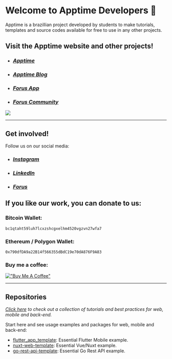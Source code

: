 # Welcome to Apptime Developers 👋

Apptime is a brazillian project developed by students to make tutorials, templates and source codes available for free to use in any other projects.

## Visit the Apptime website and other projects!

- ### ***[Apptime](https://apptime.dev/)***
- ### ***[Apptime Blog](https://blog.apptime.dev/)***
- ### ***[Forus App](https://forus.app/)***
- ### ***[Forus Community](https://github.com/foruscommunity/)***
<!-- - ### ***[AI Find](https://aifind.app/)*** -->
<!-- - ### ***[Flybit](https://flybit.app/)*** -->
<!-- - ### ***[Pinkie](https://pinkie.app/)*** -->
<!-- - ### ***[Velvie](https://velvie.app/)*** -->
<!-- - ### ***[Vipster](https://vipster.app/)*** -->
<!-- - ### ***[Financ](https://financ.app/)*** -->
<!-- - ### ***[Mation](https://mation.app/)*** -->

<a href="https://apptime.dev" target="_blank"><img src="https://apptime.dev/images/website-preview-pt.jpg" target="_blank"></a>

---

## Get involved!

Follow us on our social media:
- ### ***[Instagram](http://instagram.com/apptimedev)***
- ### ***[LinkedIn](https://linkedin.com/company/apptimedev)***
- ### ***[Forus](https://forus.app/apptimedev)***

## If you like our work, you can donate to us:
### Bitcoin Wallet:
`bc1qtaht59luh7lcxzshcgxelhm4520vgzvn27wfa7`

### Ethereum / Polygon Wallet:
`0x790dfDA9a22B14f566355dBdC19e70dA876F9A83`

### Buy me a coffee:

[!["Buy Me A Coffee"](https://www.buymeacoffee.com/assets/img/custom_images/orange_img.png)](https://buymeacoffee.com/apptime)

---

## Repositories

*[Click here](https://github.com/apptimedev/collection) to check out a collection of tutorials and best practices for web, mobile and back-end.*

Start here and see usage examples and packages for web, mobile and back-end:

<!-- alphabetical -->
* [flutter_app_template](https://github.com/apptimedev/flutter_app_template): Essential Flutter Mobile example.
* [nuxt-web-template](https://github.com/apptimedev/nuxt-web-template): Essential Vue/Nuxt example.
* [go-rest-api-template](https://github.com/apptimedev/go-rest-api-template): Essential Go Rest API example.
